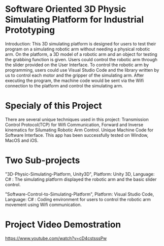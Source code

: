 # Software Oriented 3D Physic Simulating Platform for Industrial Prototyping
Introduction: This 3D simulating platform is designed for users to test their program on a simulating robotic arm without needing a physical robotic arm. On the platform, a 3D model of a robotic arm and an object for testing the grabbing function is given. Users could control the robotic arm through the slider provided on the User Interface. To control the robotic arm by programming, users could use Visual Studio Code and the library written by us to control each motor and the gripper of the simulating arm. After executing the program, the machine code would be sent via the Wifi connection to the platform and control the simulating arm.

# Specialy of this Project
There are several unique techniques used in this project: Transmission Control Protocol(TCP) for Wifi Communication, Forward and Inverse kinematics for Silumating Robotic Arm Control. Unique Machine Code for Software Interface. This app has been successfully tested on Window, MacOS and iOS.

# Two Sub-projects
"3D-Physic-Simulating-Platform, Unity3D", Platform: Unity 3D, Language: C# : 
The simulating platform displayed the robotic arm and the basic slider control.

"Software-Control-to-Simulating-Platform", Platform: Visual Studio Code, Language: C# : 
Coding environment for users to control the robotic arm movement using Wifi communication.
                                            
# Project Video Demostration
https://www.youtube.com/watch?v=cD4cstsssPw

